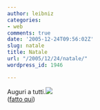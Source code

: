 ```yaml
---
author: leibniz
categories:
- web
comments: true
date: '2005-12-24T09:56:02Z'
slug: natale
title: Natale
url: "/2005/12/24/natale/"
wordpress_id: 1946

---
```

Auguri a tutti.![](http://www.leibniz-blogs.it/wp-content/galleria/natale.png)  
([fatto qui](http://wigflip.com/ds/))

